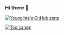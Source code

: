 ### Hi there 👋

[![Younglina's GitHub stats](https://github-readme-stats.vercel.app/api?username=Younglina&show_icons=true&theme=gruvbox)](https://github.com/anuraghazra/github-readme-stats)

[![Top Langs](https://github-readme-stats.vercel.app/api/top-langs/?username=Younglina&layout=compact&theme=gruvbox)](https://github.com/anuraghazra/github-readme-stats)

<!-- <img src="https://github.com/Younglina/Younglina/blob/master/interstaller.jpg" style="margin-left: 10px" width="275px" height="250px"> -->


    